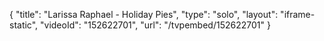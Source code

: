 {
    "title": "Larissa Raphael - Holiday Pies",
    "type": "solo",
    "layout": "iframe-static",
    "videoId": "152622701",
    "url": "\/tvpembed\/152622701"
}